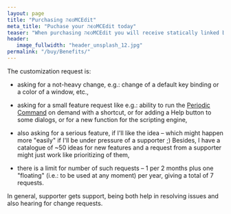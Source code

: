 ```yaml
---
layout: page
title: "Purchasing הϵѻMCEdit"
meta_title: "Puchase your הϵѻMCEdit today"
teaser: "When purchasing הϵѻMCEdit you will receive statically linked binary, source code and support plus 7 customization requests per year."
header:
   image_fullwidth: "header_unsplash_12.jpg"
permalink: "/buy/Benefits/"
---
```


The customization request is:

- asking for a not-heavy change, e.g.: change of a default key
  binding or a color of a window, etc.,

- asking for a small feature request like e.g.: ability to run the
  <a href="http://localhost:4000/unwritten_planned/">Periodic
  Command</a> on demand with a shortcut, or for adding a Help button
  to some dialogs, or for a new function for the scripting engine,

- also asking for a serious feature, if I'll like the idea – which
  might happen more "easily" if I'll be under pressure of a
  supporter ;) Besides, I have a catalogue of ~50 ideas for new
  features and a request from a supporter might just work like 
  prioritizing of them,

- there is a limit for number of such requests – 1 per 2 months plus
  one "floating" (i.e.: to be used at any moment) per year, giving
  a total of 7 requests.

In general, supporter gets support, being both help in resolving
issues and also hearing for change requests.
















